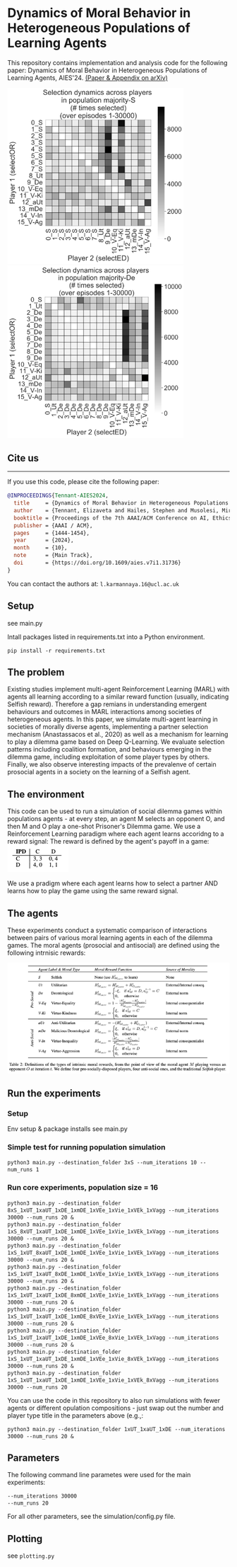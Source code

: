 # Dynamics of Moral Behavior in Heterogeneous Populations of Learning Agents

This repository contains implementation and analysis code for the following paper: 
Dynamics of Moral Behavior in Heterogeneous Populations of Learning Agents, AIES'24. [(Paper & Appendix on arXiv)](https://arxiv.org/abs/2403.04202) 

<img src="pics/pic0.png" alt="Selectiosn-eg0" width="400"/> <img src="pics/pic1.png" alt="Selectiosn-eg1" width="400"/>


## Cite us
***

If you use this code, please cite the following paper:

```bibtex
@INPROCEEDINGS{Tennant-AIES2024,
  title     = {Dynamics of Moral Behavior in Heterogeneous Populations of Learning Agents},
  author    = {Tennant, Elizaveta and Hailes, Stephen and Musolesi, Mirco},
  booktitle = {Proceedings of the 7th AAAI/ACM Conference on AI, Ethics & Society (AIES'24)},
  publisher = {AAAI / ACM},
  pages     = {1444-1454},
  year      = {2024},
  month     = {10},
  note      = {Main Track},
  doi       = {https://doi.org/10.1609/aies.v7i1.31736}
}

```

You can contact the authors at: `l.karmannaya.16@ucl.ac.uk`

## Setup

see main.py 

Intall packages listed in requirements.txt into a Python environment. 
```
pip install -r requirements.txt
```

## The problem 

Existing studies implement multi-agent Reinforcement Learning (MARL) with agents all learning according to a similar reward function (usually, indicating Selfish reward). Therefore a gap remians in understanding emergent behaviours and outcomes in MARL interactions among societies of heterogeneous agents. In this paper, we simulate multi-agent learning in societies of morally diverse agents, implementing a partner selection mechanism (Anastassacos et al., 2020) as well as a mechanism for learning to play a dilemma game based on Deep Q-Learning. We evaluate selection patterns including coalition formation, and behaviours emerging in the dilemma game, including exploitation of some player types by others. Finally, we also observe interesting impacts of the prevalenve of certain prosocial agents in a society on the learning of a Selfish agent. 

## The environment 

This code can be used to run a simulation of social dilemma games within populations agents - at every step, an agent M selects an opponent O, and then M and O play a one-shot Prisoner's Dilemma game. We use a Reinforcement Learning paradigm where each agent learns accoridng to a reward signal:
The reward is defined by the agent's payoff in a game:
![Payoffs for players M and O](pics/payoffs.png)

We use a pradigm where each agent learns how to select a partner AND learns how to play the game using the same reward signal. 

## The agents 

These experiments conduct a systematic comparison of interactions between pairs of various moral learning agents in each of the dilemma games. The moral agents (prosocial and antisocial) are defined using the following intrnisic rewards: 

![Rewards](pics/moral_rewards.png)



## Run the experiments

### Setup 

Env setup & package installs 
see main.py 


### Simple test for running population simulation 
```
python3 main.py --destination_folder 3xS --num_iterations 10 --num_runs 1
```

### Run core experiments, population size = 16 
```
python3 main.py --destination_folder 8xS_1xUT_1xaUT_1xDE_1xmDE_1xVEe_1xVie_1xVEk_1xVagg --num_iterations 30000 --num_runs 20 & 
python3 main.py --destination_folder 1xS_8xUT_1xaUT_1xDE_1xmDE_1xVEe_1xVie_1xVEk_1xVagg --num_iterations 30000 --num_runs 20 & 
python3 main.py --destination_folder 1xS_1xUT_8xaUT_1xDE_1xmDE_1xVEe_1xVie_1xVEk_1xVagg --num_iterations 30000 --num_runs 20 & 
python3 main.py --destination_folder 1xS_1xUT_1xaUT_8xDE_1xmDE_1xVEe_1xVie_1xVEk_1xVagg --num_iterations 30000 --num_runs 20 & 
python3 main.py --destination_folder 1xS_1xUT_1xaUT_1xDE_8xmDE_1xVEe_1xVie_1xVEk_1xVagg --num_iterations 30000 --num_runs 20 & 
python3 main.py --destination_folder 1xS_1xUT_1xaUT_1xDE_1xmDE_8xVEe_1xVie_1xVEk_1xVagg --num_iterations 30000 --num_runs 20 & 
python3 main.py --destination_folder 1xS_1xUT_1xaUT_1xDE_1xmDE_1xVEe_8xVie_1xVEk_1xVagg --num_iterations 30000 --num_runs 20 & 
python3 main.py --destination_folder 1xS_1xUT_1xaUT_1xDE_1xmDE_1xVEe_1xVie_8xVEk_1xVagg --num_iterations 30000 --num_runs 20 & 
python3 main.py --destination_folder 1xS_1xUT_1xaUT_1xDE_1xmDE_1xVEe_1xVie_1xVEk_8xVagg --num_iterations 30000 --num_runs 20 
```

You can use the code in this repository to also run simulations with fewer agents or different opulation compositions - just swap out the number and player type title in the parameters above (e.g.,:

```
python3 main.py --destination_folder 1xUT_1xaUT_1xDE --num_iterations 30000 --num_runs 20 & 
``` 


## Parameters

The following command line parametes were used for the main experiments:
```
--num_iterations 30000 
--num_runs 20 
```

For all other parameters, see the simulation/config.py file. 

## Plotting 

see ```plotting.py```



